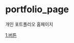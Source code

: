# portfolio_page
개인 포트폴리오 홈페이지
<!DOCTYPE html>

<html>

<head>

</head>

<body>

 <a href="https://pakhm95.github.io/portfolio_page/hello.html"> 1.버튼 </a>

</body>

</html>
